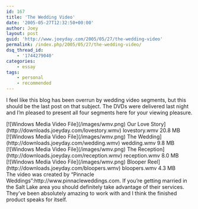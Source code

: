```yaml
---
id: 167
title: 'The Wedding Video'
date: '2005-05-27T12:32:50+00:00'
author: Joey
layout: post
guid: 'http://www.joeyday.com/2005/05/27/the-wedding-video'
permalink: /index.php/2005/05/27/the-wedding-video/
dsq_thread_id:
    - '1744279040'
categories:
    - essay
tags:
    - personal
    - recommended
---
```


I feel like this blog has been overrun by wedding video segments, but this should be the last post on that subject. The DVDs were delivered last night and I’m pleased to present all four segments here for your viewing pleasure.

<div class="filetile">[![Windows Media Video File](/images/wmv.png) Our Love Story](http://downloads.joeyday.com/lovestory.wmv)  
lovestory.wmv  
20.8 MB</div><div class="filetile">[![Windows Media Video File](/images/wmv.png) The Wedding](http://downloads.joeyday.com/wedding.wmv)  
wedding.wmv  
9.8 MB</div><div class="filetile">[![Windows Media Video File](/images/wmv.png) The Reception](http://downloads.joeyday.com/reception.wmv)  
reception.wmv  
8.0 MB</div><div class="filetile">[![Windows Media Video File](/images/wmv.png) Blooper Reel](http://downloads.joeyday.com/bloopers.wmv)  
bloopers.wmv  
4.3 MB</div>The video was created by “Pinnacle Weddings”:http://www.pinnacleweddings.com. If you’re getting married in the Salt Lake area you should definitely take advantage of their services. They’ve been absolutely amazing to work with and I think the finished product speaks for itself.